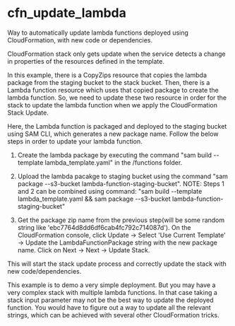 # cfn_update_lambda

Way to automatically update lambda functions deployed using CloudFormation, with new code or dependencies.

CloudFormation stack only gets update when the service detects a change in properties of the resources defined in the template.

In this example, there is a CopyZips resource that copies the lambda package from the staging bucket to the stack bucket.
Then, there is a Lambda function resource which uses that copied package to create the lambda function.
So, we need to update these two resource in order for the stack to update the lambda function when we apply the CloudFormation Stack Update.

Here, the Lambda function is packaged and deployed to the staging bucket using SAM CLI, which generates a new package name.
Follow the below steps in order to update your lambda function.

1. Create the lambda package by executing the command "sam build --template lambda_template.yaml" in the /functions folder.

2. Upload the lambda pacakge to staging bucket using the command "sam package --s3-bucket lambda-function-staging-bucket".
   NOTE: Steps 1 and 2 can be combined using command: "sam build --template lambda_template.yaml && sam package --s3-bucket lambda-function-staging-bucket"

3. Get the package zip name from the previous step(will be some random string like 'ebc7764d8dd6df6cab4fc792c714087d').
   On the CloudFormation console, click Update -> Select 'Use Current Template' -> Update the LambdaFunctionPackage string with the new package name.
   Click on Next -> Next -> Update Stack.

This will start the stack update process and correctly update the stack with new code/dependencies.

This example is to demo a very simple deployment. But you may have a very complex stack with multiple lambda functions.
In that case taking a stack input parameter may not be the best way to update the deployed function. You would have to
figure out a way to update all the relevant strings, which can be achieved with several other CloudFormation tricks.